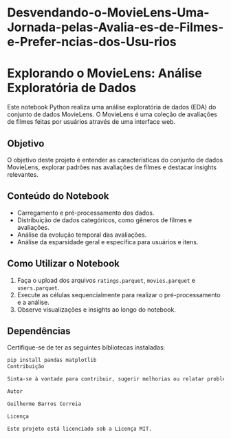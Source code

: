 # Desvendando-o-MovieLens-Uma-Jornada-pelas-Avalia-es-de-Filmes-e-Prefer-ncias-dos-Usu-rios

# Explorando o MovieLens: Análise Exploratória de Dados

Este notebook Python realiza uma análise exploratória de dados (EDA) do conjunto de dados MovieLens. O MovieLens é uma coleção de avaliações de filmes feitas por usuários através de uma interface web.

## Objetivo

O objetivo deste projeto é entender as características do conjunto de dados MovieLens, explorar padrões nas avaliações de filmes e destacar insights relevantes.

## Conteúdo do Notebook

- Carregamento e pré-processamento dos dados.
- Distribuição de dados categóricos, como gêneros de filmes e avaliações.
- Análise da evolução temporal das avaliações.
- Análise da esparsidade geral e específica para usuários e itens.

## Como Utilizar o Notebook

1. Faça o upload dos arquivos `ratings.parquet`, `movies.parquet` e `users.parquet`.
2. Execute as células sequencialmente para realizar o pré-processamento e a análise.
3. Observe visualizações e insights ao longo do notebook.

## Dependências

Certifique-se de ter as seguintes bibliotecas instaladas:

```bash
pip install pandas matplotlib
Contribuição

Sinta-se à vontade para contribuir, sugerir melhorias ou relatar problemas. Aceitamos pull requests!

Autor

Guilherme Barros Correia

Licença

Este projeto está licenciado sob a Licença MIT.
